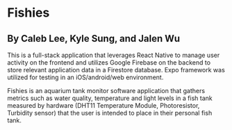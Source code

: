 # Fishies
## By Caleb Lee, Kyle Sung, and Jalen Wu

This is a full-stack application that leverages React Native to manage user activity on the frontend and 
utilizes Google Firebase on the backend to store relevant application data in a Firestore database. Expo framework was utilized for testing in an iOS/android/web environment.

Fishies is an aquarium tank monitor software application that gathers metrics such as water quality, temperature and 
light levels in a fish tank measured by hardware (DHT11 Temperature Module, Photoresistor, Turbidity sensor) 
that the user is intended to place in their personal fish tank. 
